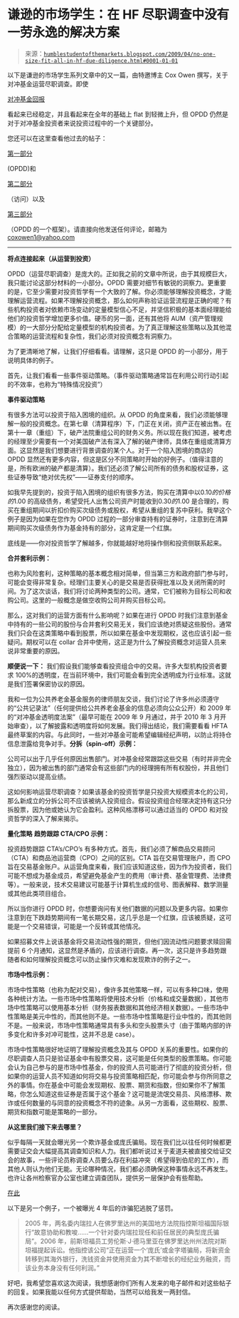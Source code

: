 <!--yml

类别：未分类

日期：2024-05-18 00:55:04

-->

# 谦逊的市场学生：在 HF 尽职调查中没有一劳永逸的解决方案

> 来源：[`humblestudentofthemarkets.blogspot.com/2009/04/no-one-size-fit-all-in-hf-due-diligence.html#0001-01-01`](https://humblestudentofthemarkets.blogspot.com/2009/04/no-one-size-fit-all-in-hf-due-diligence.html#0001-01-01)

以下是谦逊的市场学生系列文章中的又一篇，由特邀博主 Cox Owen 撰写，关于对冲基金运营尽职调查。即使

[对冲基金回报](http://www.bloomberg.com/apps/quote?ticker=hfrxgl:ind)

看起来已经稳定，并且看起来在全年的基础上 flat 到轻微上升，但 OPDD 仍然是对于对冲基金投资者来说投资过程中的一个关键部分。

您还可以在这里查看他过去的帖子：

[第一部分](http://humblestudentofthemarkets.blogspot.com/2008/12/hedge-fund-operational-due-diligence.html)

(OPDD)和

[第二部分](http://humblestudentofthemarkets.blogspot.com/2009/01/hedge-fund-due-diligence-visit.html)

（访问）以及

[第三部分](http://humblestudentofthemarkets.blogspot.com/2009/01/framework-for-hedge-fund-due-diligence.html)

（OPDD 的一个框架）。请直接向他发送任何评论，邮箱为 coxowen1@yahoo.com

------------------------------------------------------------------------------------

**将点连接起来（从运营到投资）**

OPDD（运营尽职调查）是庞大的。正如我之前的文章中所说，由于其规模巨大，我只能讨论这部分材料的一小部分。OPDD 需要对细节有敏锐的洞察力。更重要的是，它至少需要对投资哲学有一个大致的了解。你必须能够理解投资概念，才能理解运营流程。如果不理解投资概念，那么如何声称验证运营流程是正确的呢？有些机构投资者对依赖市场变动的定量模型信心不足，并坚信积极的基本面经理能给他们的投资哲学增加更多价值。硬币的另一面，还有其他将 AUM（资产管理规模）的一大部分分配给定量模型的机构投资者。为了真正理解这些策略以及其他混合策略的运营流程和复杂性，我们必须对投资概念有洞察力。

为了更清晰地了解，让我们仔细看看。请理解，这只是 OPDD 的一小部分，用于说明具体的例子。

首先，让我们看看一些事件驱动策略。（事件驱动策略通常旨在利用公司行动引起的不效率，也称为“特殊情况投资”）

**事件驱动策略**

有很多方法可以投资于陷入困境的组织。从 OPDD 的角度来看，我们必须能够理解一般的投资概念。在第七章（清算程序）下，门正在关闭，资产正在被出售。在第十一章（重组）下，破产法院重组公司的财务义务。所以现在我们知道，被考虑的经理至少需要有一个对美国破产法有深入了解的破产律师，具体在重组或清算方面。这显然是我们想要进行背景调查的某个人。对于一个陷入困境的商店的 OPDD 显然还有更多内容，但这是区分不同策略时开始的好例子。（值得注意的是，所有欧洲的破产都是清算）。我们还必须了解公司所有的债务和股权证券，这些证券导致“绝对优先权”——证券支付的顺序。

如我早先提到的，投资于陷入困境的组织有很多方法，购买在清算中以$0.10 的价格的$1.00 的高级债务，希望受托人出售公司资产时能收到$0.30 的$1.00 是合理的，购买在重组期间以折扣价购买次级债务或股权，希望从重组的复苏中获利。我举这个例子是因为如果在您作为 OPDD 过程的一部分审查持有的证券时，注意到在清算期间购买次级债务作为基金持有的部分，这肯定是一个红旗。

底线是——你对投资哲学了解越多，你就能越好地将操作侧和投资侧联系起来。

**合并套利示例：**

也称为风险套利，这种策略的基本概念相对简单，但当第三方和政府部门参与时，可能会变得非常复杂。经理们主要关心的是交易是否获得批准以及关闭所需的时间。为了这次谈话，我们将讨论两种类型的公司。通常，它们被称为目标公司和收购公司。这里的一般概念是做空收购公司并购买目标公司。

那么，这对我们的运营方面有什么影响呢？如果在进行 OPDD 时我们注意到基金中持有的一些公司的股份与合并套利交易无关，我们应该绝对质疑这些股份。通常我们只会在这类策略中看到股票，所以如果在基金中发现期权，这也应该引起一些疑问。期权可以在 collar 合并中使用，这正是为什么了解投资概念对运营人员来说非常重要的原因。

**顺便说一下：** 我们假设我们能够查看投资组合中的交易。许多大型机构投资者要求 100%的透明度，在当前环境中，我们可能会看到完全透明成为行业标准。这就是我们签署保密协议的原因。

我和一位为公共养老金基金服务的律师朋友交谈，我们讨论了许多州必须遵守的“公共记录法”（任何提供给公共养老金基金的信息必须向公众公开）和 2009 年的“对冲基金透明度法案”（最早可能在 2009 年 9 月通过，并于 2010 年 3 月开始审查），以了解披露和透明度将如何发展。我们得出结论，我们需要看看 HFTA 最终草案的内容。与此同时，一些对冲基金可能希望编辑经纪声明，以防止将持仓信息泄露给竞争对手。**分拆（spin-off）示例：**

公司可以出于几乎任何原因出售部门。对冲基金经常跟踪这些交易（有时并非完全独立），因为被出售的部门通常会有这些部门内的经理拥有所有权股份，并且他们强烈驱动以提高业绩。

这如何影响运营尽职调查？如果该基金的投资哲学是只投资大规模资本化的公司，那么新成立的分拆公司不应该被纳入投资组合。假设投资组合经理决定持有这只分拆股票，因为他或她认为它会盈利。这种风格漂移可以通过适当的 OPDD 和对投资哲学的深入了解来揭示。

**量化策略** **趋势跟踪 CTA/CPO 示例：**

投资趋势跟踪 CTA’s/CPO’s 有多种方式。首先，我们必须了解商品交易顾问（CTA）和商品池运营商（CPO）之间的区别。CTA 旨在交易管理账户，而 CPO 旨在交易基金账户。从运营角度来看，我们应该知道这些，因为作为投资者，我们可能不想成为基金成员，希望避免基金产生的费用（审计费、基金管理费、法律费等）。一般来说，技术交易建议可能基于计算机生成的信号、图表解释、数学测量或其他此类项目组合。

所以当你进行 OPDD 时，你想要询问有关他们数据的问题以及更多内容。如果你注意到在下跌趋势期间有一笔长期交易，这几乎总是一个红旗，应该被质疑，这可能是一个交易错误，可能是一个反转或其他情况。

如果招募文件上说该基金将交易流动性强的期货，但他们因流动性问题要求赎回需提前 6 个月通知，这显然是矛盾的，应该进行调查。再一次，这只是许多趋势跟随者和如何理解投资概念可以防止操作灾难和发现欺诈的例子之一。

**市场中性示例：**

市场中性策略（也称为配对交易），像许多其他策略一样，可以有多种口味，使用各种统计方法。一些市场中性策略将使用技术分析（价格和成交量数据），其他市场中性策略可以使用基本分析（财务报表数据和其他经济相关数据）。一些市场中性策略是美元中性的，而其他则不是。一些市场中性策略是行业中性的，而其他则不是。一般来说，市场中性策略通常具有多头和空头股票头寸（由于策略内部的许多变化和许多对冲可能性，这并不总是 case）。

市场中性策略很好地证明了理解投资概念及其与 OPDD 关系的重要性。如果你的尽职调查人员只是验证基金中有股票交易，这可能是任何类型的股票策略。你可能会认为自己参与的是市场中性基金，你的投资人员可能进行了彻底的投资分析，但如果你的运营人员不知道如何将交易与投资策略相匹配，你可能会参与你所同意之外的事情。你在基金中可能会发现期权、股票、期货和指数，但如果你不了解策略，你怎么知道这些证券是否属于这个基金？这可能是流氓交易员、风格漂移、欺诈或任何数量的与同意的投资概念不符的迹象。从另一方面看，这些期权、股票、期货和指数可能是策略的一部分。

**从这里我们接下来去哪里？**

似乎每隔一天就会曝光另一个欺诈基金或庞氏骗局。现在我们比以往任何时候都更需要证交会大幅提高其调查知识和人力。我们都听说过关于麦道夫被直接交给证交会的故事，一些评论员称调查人员要么存在利益冲突（希望得到伯尼的工作），而其他人则认为他们无能。无论哪种情况，我们都必须确保这种事情永远不再发生。也许让各州检察官办公室也建立调查团队，提供另一层保护会有些帮助。

[在此](http://www.lieffcabrasersecurities.com/cases/stanford.htm?gclid=CMWnvaL745kCFQObFQod4TOVQw)

以下是另一个例子，一个被曝光 4 年后的诈骗犯逃脱了惩罚。

> 2005 年，两名委内瑞拉人在佛罗里达州的美国地方法院指控斯坦福国际银行“故意协助和教唆……一个针对委内瑞拉现任和前任居民的典型庞氏骗局”。2006 年，前斯坦福员工劳伦斯·J·德马里亚在佛罗里达州州法院对斯坦福提起诉讼。他指控该公司“正在运营一个‘庞氏’或金字塔骗局，将新资金转移到其海外银行，洗钱资金并使用资金为其不断增长的经纪业务融资，而该业务本身没有任何利润。”

好吧，我希望您喜欢这次阅读，我想感谢你们所有人发来的电子邮件和对这些帖子的回复。如果我能以任何方式提供帮助，当然可以给我发一两封信。

再次感谢您的阅读。
